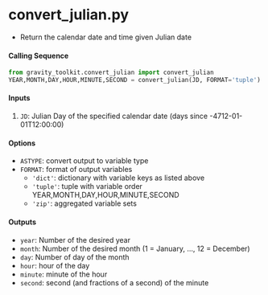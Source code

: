 convert_julian.py
=================

 - Return the calendar date and time given Julian date

#### Calling Sequence
```python
from gravity_toolkit.convert_julian import convert_julian
YEAR,MONTH,DAY,HOUR,MINUTE,SECOND = convert_julian(JD, FORMAT='tuple')
```

#### Inputs
 1. `JD`: Julian Day of the specified calendar date (days since -4712-01-01T12:00:00)  

#### Options
 - `ASTYPE`: convert output to variable type  
 - `FORMAT`: format of output variables  
    * `'dict'`: dictionary with variable keys as listed above  
    * `'tuple'`: tuple with variable order YEAR,MONTH,DAY,HOUR,MINUTE,SECOND  
    * `'zip'`: aggregated variable sets  

#### Outputs
 - `year`: Number of the desired year
 - `month`: Number of the desired month (1 = January, ..., 12 = December)
 - `day`: Number of day of the month
 - `hour`: hour of the day
 - `minute`: minute of the hour
 - `second`: second (and fractions of a second) of the minute
